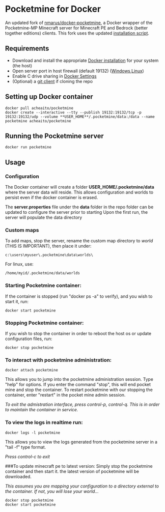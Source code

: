 # Pocketmine for Docker
An updated fork of [nmarus/docker-pocketmine](https://github.com/nmarus/docker-pocketmine), a Docker wrapper of the Pocketmine-MP Minecraft server for Minecraft PE and Bedrock (better together editions) clients. 
This fork uses the updated [installation script](https://get.pmmp.io).

## Requirements
* Download and install the appropriate [Docker installation](https://www.docker.com/) for your system (the host)
* Open server port in host firewall (default 19132) ([Windows](https://docs.microsoft.com/en-us/sql/database-engine/configure-windows/configure-a-windows-firewall-for-database-engine-access),[Linux](https://help.ubuntu.com/lts/serverguide/firewall.html))
* Enable C drive sharing in [Docker Settings](https://beta.docker.com/docs/windows/getting-started/#docker-settings)  
* (Optional) a [git client](https://git-scm.com/downloads) if cloning the repo

## Setting up Docker container 
	docker pull acheaito/pocketmine	
	docker create --interactive --tty --publish 19132:19132/tcp -p 19132:19132/udp --volume **USER_HOME**/.pocketmine/data:/data --name pocketmine acheaito/pocketmine

## Running the Pocketmine server
	docker run pocketmine
    
## Usage
### Configuration
The Docker container will create a folder **USER_HOME/.pocketmine/data** where the server data will reside. This allows configuration and worlds to persist even if the docker container is erased.

The **server.properties** file under the **data** folder in the repo folder can be updated to configure the server prior to starting
Upon the first run, the server will populate the data directory

### Custom maps
To add maps, stop the server, rename the custom map directory to *world* (THIS IS IMPORTANT), then place it under:

    c:\users\myuser\.pocketmine\data\worlds\ 

For linux, use:

    /home/myid/.pocketmine/data/worlds

### Starting Pocketmine container:
If the container is stopped (run "docker ps -a" to verify), and you wish to start it, run: 

    docker start pocketmine

### Stopping Pocketmine container:
If you wish to stop the container in order to reboot the host os or update configuration files, run:

    docker stop pocketmine

### To interact with pocketmine administration:

    docker attach pocketmine
    
This allows you to jump into the pocketmine administration session. Type "help" for options. If you enter the command "stop", this will end pocket mine and stop the container. To restart pocketmine with our stopping the container, enter "restart" in the pocket mine admin session.
    
*To exit the admistration interface, press control-p, control-q. This is in order to maintain the container in service.*

### To view the logs in realtime run:

    docker logs -l pocketmine
    
This allows you to view the logs generated from the pocketmine server in a "tail -f" type format. 
    
*Press control-c to exit*

###To update minecraft pe to latest version:
Simply stop the pocketmine container and then start it. the latest version of pocketmine will be downloaded. 

*This assumes you are mapping your configuration to a directory external to the container. If not, you will lose your world...*

    docker stop pocketmine
    docker start pocketmine